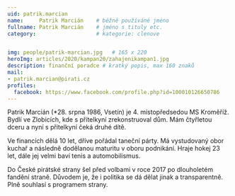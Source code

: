 ```yaml
---
uid: patrik.marcian
name:     Patrik Marcián  	# běžně používáné jméno
fullname: Patrik Marcián  	# jméno s tituly etc.
category:                   # kategorie: clenove


img: people/patrik-marcian.jpg   # 165 x 220
heroImg: articles/2020/kampan20/zahajenikampan1.jpg
description: finanční poradce # kratký popis, max 160 znaků
mail:
- patrik.marcian@pirati.cz
profiles:
  facebook: https://www.facebook.com/profile.php?id=100010126650786
---
```


Patrik Marcián (*28. srpna 1986, Vsetín) je 4. místopředsedou MS Kroměříž. Bydlí ve Zlobicích, kde s přítelkyní zrekonstruoval dům. Mám čtyřletou dceru a nyní s přítelkyní čeká druhé dítě.

Ve financích dělá 10 let, dříve pořádal taneční párty. Má vystudovaný obor kuchař a následně dodělanou maturitu v oboru podnikání. Hraje hokej 23 let, dále jej velmi baví tenis a automobilismus.

Do České pirátské strany šel před volbami v roce 2017 po dlouholetém fandění straně. Důvodem je, že i politika se dá dělat jinak a transparentně. Plně souhlasí s programem strany.

